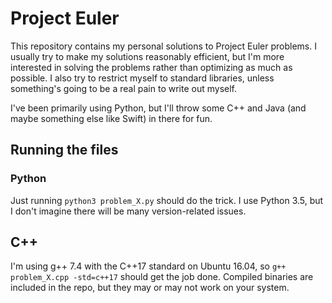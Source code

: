 # Project Euler

This repository contains my personal solutions to Project Euler problems. I usually try to make my solutions reasonably efficient, but I'm more interested in solving the problems rather than optimizing as much as possible. I also try to restrict myself to standard libraries, unless something's going to be a real pain to write out myself.

I've been primarily using Python, but I'll throw some C++ and Java (and maybe something else like Swift) in there for fun.

## Running the files

### Python
Just running ``python3 problem_X.py`` should do the trick. I use Python 3.5, but I don't imagine there will be many version-related issues.

## C++
I'm using g++ 7.4 with the C++17 standard on Ubuntu 16.04, so ``g++ problem_X.cpp -std=c++17`` should get the job done. Compiled binaries are included in the repo, but they may or may not work on your system.
